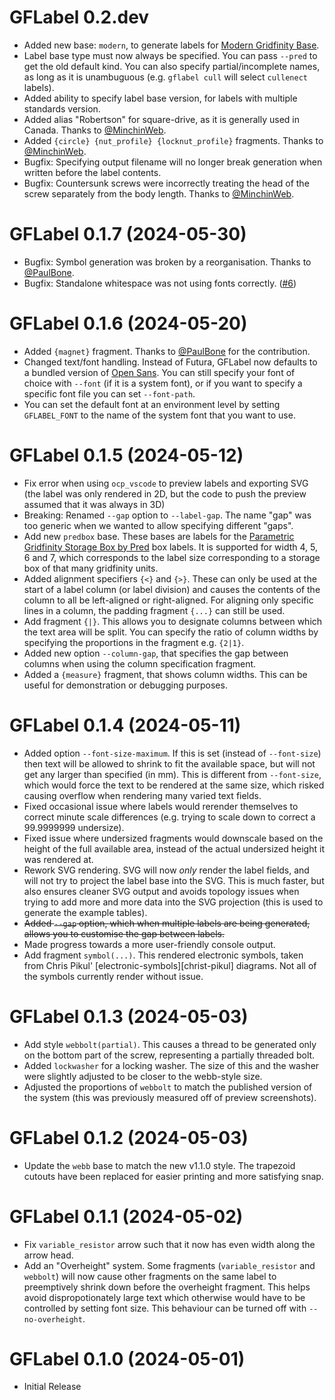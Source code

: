 # GFLabel 0.2.dev

- Added new base: `modern`, to generate labels for [Modern Gridfinity Base][modern].
- Label base type must now always be specified. You can pass `--pred` to
  get the old default kind. You can also specify partial/incomplete
  names, as long as it is unambuguous (e.g. `gflabel cull` will select
  `cullenect` labels).
- Added ability to specify label base version, for labels with multiple
  standards version.
- Added alias "Robertson" for square-drive, as it is generally used in
  Canada. Thanks to [@MinchinWeb](https://github.com/MinchinWeb).
- Added `{circle} {nut_profile} {locknut_profile}` fragments. Thanks to [@MinchinWeb](https://github.com/MinchinWeb).
- Bugfix: Specifying output filename will no longer break generation
  when written before the label contents.
- Bugfix: Countersunk screws were incorrectly treating the head of the
  screw separately from the body length. Thanks to [@MinchinWeb](https://github.com/MinchinWeb).

[modern]: https://www.printables.com/model/894202-modern-gridfinity-case

# GFLabel 0.1.7 (2024-05-30)

- Bugfix: Symbol generation was broken by a reorganisation. Thanks to [@PaulBone](https://github.com/PaulBone).
- Bugfix: Standalone whitespace was not using fonts correctly. ([#6](https://github.com/ndevenish/gflabel/issues/6))

# GFLabel 0.1.6 (2024-05-20)

- Added `{magnet}` fragment. Thanks to [@PaulBone](https://github.com/PaulBone)
  for the contribution.
- Changed text/font handling. Instead of Futura, GFLabel now defaults to a
  bundled version of [Open Sans][opensans]. You can still specify your
  font of choice with `--font` (if it is a system font), or if you want to
  specify a specific font file you can set `--font-path`.
- You can set the default font at an environment level by setting `GFLABEL_FONT`
  to the name of the system font that you want to use.

[opensans]: https://github.com/googlefonts/opensans

# GFLabel 0.1.5 (2024-05-12)

- Fix error when using `ocp_vscode` to preview labels and exporting SVG (the
  label was only rendered in 2D, but the code to push the preview assumed that
  it was always in 3D)
- Breaking: Renamed `--gap` option to `--label-gap`. The name "gap" was too
  generic when we wanted to allow specifying different "gaps".
- Add new `predbox` base. These bases are labels for the [Parametric Gridfinity Storage Box by Pred][predbox]
  box labels. It is supported for width 4, 5, 6 and 7, which corresponds to the
  label size corresponding to a storage box of that many gridfinity units.
- Added alignment specifiers `{<}` and `{>}`. These can only be used at the
  start of a label column (or label division) and causes the contents of the
  column to all be left-aligned or right-aligned. For aligning only specific
  lines in a column, the padding fragment `{...}` can still be used.
- Add fragment `{|}`. This allows you to designate columns between which
  the text area will be split. You can specify the ratio of column widths
  by specifying the proportions in the fragment e.g. `{2|1}`.
- Added new option `--column-gap`, that specifies the gap between columns when
  using the column specification fragment.
- Added a `{measure}` fragment, that shows column widths. This can be useful
  for demonstration or debugging purposes.

[predbox]: https://www.printables.com/model/543553-gridfinity-storage-box-by-pred-now-parametric

# GFLabel 0.1.4 (2024-05-11)

- Added option `--font-size-maximum`. If this is set (instead of `--font-size`)
  then text will be allowed to shrink to fit the available space, but will not
  get any larger than specified (in mm). This is different from `--font-size`,
  which would force the text to be rendered at the same size, which risked
  causing overflow when rendering many varied text fields.
- Fixed occasional issue where labels would rerender themselves to correct
  minute scale differences (e.g. trying to scale down to correct a 99.9999999
  undersize).
- Fixed issue where undersized fragments would downscale based on the height of
  the full available area, instead of the actual undersized height it was
  rendered at.
- Rework SVG rendering. SVG will now _only_ render the label fields, and will
  not try to project the label base into the SVG. This is much faster, but also
  ensures cleaner SVG output and avoids topology issues when trying to add more
  and more data into the SVG projection (this is used to generate the example
  tables).
- ~~Added `--gap` option, which when multiple labels are being generated, allows
  you to customise the gap between labels.~~
- Made progress towards a more user-friendly console output.
- Add fragment `symbol(...)`. This rendered electronic symbols, taken from
  Chris Pikul' [electronic-symbols][christ-pikul] diagrams. Not all of the
  symbols currently render without issue.

[chris-pikul]: https://github.com/chris-pikul/electronic-symbols

# GFLabel 0.1.3 (2024-05-03)

- Add style `webbolt(partial)`. This causes a thread to be generated only on
  the bottom part of the screw, representing a partially threaded bolt.
- Added `lockwasher` for a locking washer. The size of this and the washer
  were slightly adjusted to be closer to the webb-style size.
- Adjusted the proportions of `webbolt` to match the published version of the
  system (this was previously measured off of preview screenshots).

# GFLabel 0.1.2 (2024-05-03)

- Update the `webb` base to match the new v1.1.0 style. The trapezoid cutouts
  have been replaced for easier printing and more satisfying snap.

# GFLabel 0.1.1 (2024-05-02)

- Fix `variable_resistor` arrow such that it now has even width along the
  arrow head.
- Add an "Overheight" system. Some fragments (`variable_resistor` and
  `webbolt`) will now cause other fragments on the same label to preemptively
  shrink down before the overheight fragment. This helps avoid
  dispropotionately large text which otherwise would have to be controlled by
  setting font size. This behaviour can be turned off with `--no-overheight`.


# GFLabel 0.1.0 (2024-05-01)
- Initial Release


